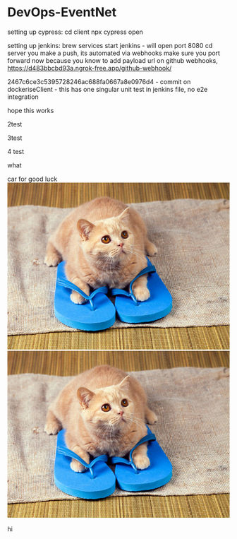 # DevOps-EventNet

setting up cypress:
cd client
npx cypress open

setting up jenkins:
brew services start jenkins - will open port 8080
cd server
you make a push, its automated via webhooks
make sure you port forward now because you know to add payload url on github webhooks, https://d483bbcbd93a.ngrok-free.app/github-webhook/



2467c6ce3c5395728246ac688fa0667a8e0976d4 - commit on dockeriseClient - this has one singular unit test in jenkins file, no e2e integration

hope this works

2test

3test

4 test

what

car for good luck 
![image](car.jpg)
![image](car.jpg)

hi